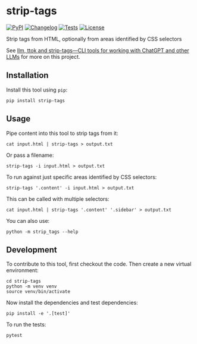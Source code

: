 # strip-tags

[![PyPI](https://img.shields.io/pypi/v/strip-tags.svg)](https://pypi.org/project/strip-tags/)
[![Changelog](https://img.shields.io/github/v/release/simonw/strip-tags?include_prereleases&label=changelog)](https://github.com/simonw/strip-tags/releases)
[![Tests](https://github.com/simonw/strip-tags/workflows/Test/badge.svg)](https://github.com/simonw/strip-tags/actions?query=workflow%3ATest)
[![License](https://img.shields.io/badge/license-Apache%202.0-blue.svg)](https://github.com/simonw/strip-tags/blob/master/LICENSE)

Strip tags from HTML, optionally from areas identified by CSS selectors

See [llm, ttok and strip-tags—CLI tools for working with ChatGPT and other LLMs](https://simonwillison.net/2023/May/18/cli-tools-for-llms/) for more on this project.

## Installation

Install this tool using `pip`:

    pip install strip-tags

## Usage

Pipe content into this tool to strip tags from it:

    cat input.html | strip-tags > output.txt

Or pass a filename:

    strip-tags -i input.html > output.txt

To run against just specific areas identified by CSS selectors:

    strip-tags '.content' -i input.html > output.txt

This can be called with multiple selectors:

    cat input.html | strip-tags '.content' '.sidebar' > output.txt

You can also use:

    python -m strip_tags --help

## Development

To contribute to this tool, first checkout the code. Then create a new virtual environment:

    cd strip-tags
    python -m venv venv
    source venv/bin/activate

Now install the dependencies and test dependencies:

    pip install -e '.[test]'

To run the tests:

    pytest
